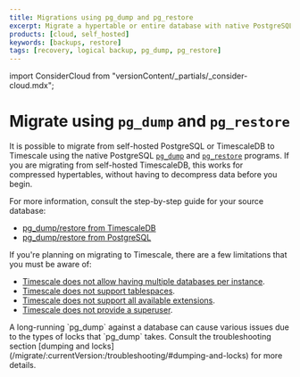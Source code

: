 ```yaml
---
title: Migrations using pg_dump and pg_restore
excerpt: Migrate a hypertable or entire database with native PostgreSQL commands
products: [cloud, self_hosted]
keywords: [backups, restore]
tags: [recovery, logical backup, pg_dump, pg_restore]
---
```


import ConsiderCloud from "versionContent/_partials/_consider-cloud.mdx";

# Migrate using `pg_dump` and `pg_restore`

It is possible to migrate from self-hosted PostgreSQL or TimescaleDB to
Timescale using the native PostgreSQL [`pg_dump`][pg_dump] and
[`pg_restore`][pg_restore] programs. If you are migrating from self-hosted
TimescaleDB, this works for compressed hypertables, without having to
decompress data before you begin.

For more information, consult the step-by-step guide for your source database:

- [pg_dump/restore from TimescaleDB][from-timescaledb]
- [pg_dump/restore from PostgreSQL][from-postgres]

If you're planning on migrating to Timescale, there are a few limitations that
you must be aware of:

- [Timescale does not allow having multiple databases per instance].
- [Timescale does not support tablespaces].
- [Timescale does not support all available extensions].
- [Timescale does not provide a superuser]. 

[Timescale does not allow having multiple databases per instance]: /migrate/:currentVersion:/troubleshooting/#only-one-database-per-instance
[Timescale does not support tablespaces]: /migrate/:currentVersion:/troubleshooting/#tablespaces
[Timescale does not support all available extensions]: /migrate/:currentVersion:/troubleshooting/#extension-availability
[Timescale does not provide a superuser]: /migrate/:currentVersion:/troubleshooting/#superuser-privileges

[//]: # (TODO: more caveats?)

<Highlight type="note">
A long-running `pg_dump` against a database can cause various issues due to the
types of locks that `pg_dump` takes. Consult the troubleshooting section
[dumping and locks](/migrate/:currentVersion:/troubleshooting/#dumping-and-locks)
for more details.
</Highlight>

[pg_dump]: https://www.postgresql.org/docs/current/static/app-pgdump.html
[pg_restore]: https://www.postgresql.org/docs/current/static/app-pgrestore.html
[from-timescaledb]: /migrate/:currentVersion:/pg-dump-and-restore/pg-dump-restore-from-timescaledb/
[from-postgres]: /migrate/:currentVersion:/pg-dump-and-restore/pg-dump-restore-from-postgres/
